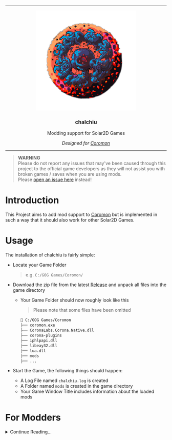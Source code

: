 <hr>

<div align="center"> 
    <img src="assets/logo.png" height=312/>
</div>

<div align="center"> 

### chalchiu

Modding support for Solar2D Games  

*Designed for [Coromon](https://store.steampowered.com/app/1218210/Coromon/)*

</div>

---

> **WARNING**  
> Please do not report any issues that may've been caused through this project to the official game developers as they will not assist you with broken games / saves when you are using mods.  
> Please [open an issue here](https://github.com/Curve/chalchiu/issues/new) instead!

# Introduction

This Project aims to add mod support to [Coromon](https://store.steampowered.com/app/1218210/Coromon/) but is implemented in such a way that it should also work for other Solar2D Games.

# Usage

The installation of chalchiu is fairly simple:

* Locate your Game Folder
  > e.g. `C:/GOG Games/Coromon/`

* Download the zip file from the latest [Release](https://github.com/Curve/chalchiu/releases) and unpack all files into the game directory
  * Your Game Folder should now roughly look like this
    > Please note that some files have been omitted
    ```
    📂 C:/GOG Games/Coromon
    ├── coromon.exe
    ├── CoronaLabs.Corona.Native.dll
    ├── corona-plugins
    ├── iphlpapi.dll
    ├── libeay32.dll
    ├── lua.dll
    ├── mods
    ├── ...
    ```
* Start the Game, the following things should happen:
  * A Log File named `chalchiu.log` is created
  * A Folder named `mods` is created in the game directory
  * Your Game Window Title includes information about the loaded mods

# For Modders

<details><summary>Continue Reading...</summary>
<p>

## Example Mods

You can find some example mods in the [examples](./examples/) folder.  

A `debug` mod is also included, which will dump all modules loaded by the game into the log.  
This is especially useful when you don't want to unpack the precompiled lua scripts the game uses, as just having information on the game modules is often enough to get started.

## Writing a Mod

Creating a mod is fairly simple.  
All you need to do is create a folder for your mod and place an `init.lua` inside of it.

The `init.lua` **is the only file that is explicitly loaded** by chalchiu.  
You can however use `require` to load any files from the same directory your mod resides in.

You are expected to return a table containing some information about your mod from your `init.lua`.

<table>
<tr>
<td>(Example) init.lua</td>
</tr>
<tr>
<td>

```lua
require("hooks") -- Will load the `hooks.lua` residing in the same directory

return {
  name        = 'Name', -- The name of your mod
  author      = '....', -- Who wrote the mod?
  version     = '....', -- Current version of your mod
  description = '....', -- The description of your mod
}
```

</td>
</tr>
</table>

## Utilities

There are some utilities you can use from within your mod.

### Hooks

Hooks are an essential part of mods, as they allow you to modify modules loaded by the game as well as allowing you to dictate when a certain piece of code is run.

Hooks in chalchiu allow you to intercept lua `require` calls, which allows you to e.g. modify the original table and replace certain game logic with your own.

All you need is the name of a `module` you want to hook. _(To get a list of modules you can use the [debug mod](examples/debug/))_

<table>
<tr>
<td>Registering a hook</td>
</tr>
<tr>
<td>

```lua
hooks.add("module.to.hook", function(table)
  -- `table` is the original table that would've been returned

  -- You can now fully alter the table, and e.g. overwrite some function:
  table["max"] = table["min"]
end)
```

</td>
</tr>
</table>

### Detours

The `detour` function allows you place a detour on any lua function and are often used together with [hooks](#hooks).

Detours can be useful for many things, e.g. modifying the players money when a save game is loaded.

<table>
<tr>
<td>Example Detour</td>
</tr>
<tr>
<td>

```lua
hooks.add("classes.localPlayer", function(table)
  detour(table, "getMoney", function(original, self, ...)
    -- `original` refers to the "original" (i.e. non detoured version) of the function
    local originalMoney = original(self, ...)
    return originalMoney * 1000
  end)
end)
```

</td>
</tr>
</table>

### Globals

Every mod is loaded in its own lua environment, thus it does not have write access to the global lua table.  

If you need explicit write access to the global table, you can use the `globals` variable, which refers to the global lua table used by the game.

> Most of the time you will not need this, however this can sometimes be useful, e.g. when you want to require one of the games files.

<table>
<tr>
<td>Simple Demonstration</td>
</tr>
<tr>
<td>

```lua
local not_math = require("math") -- This will fail as it will look for a `math.lua` inside of your mod!
local math = globals.require("math") -- This will load the same math as used by the game
```

</td>
</tr>
</table>


</p>
</details>
